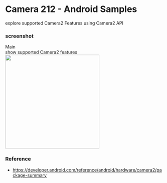 Camera 212 - Android Samples
===============

explore  supported Camera2 Features using  Camera2 API <br/>

### screenshot <br/>
Main <br/>
show supported Camera2 features <br/>
<image src="https://raw.githubusercontent.com/ohwada/Android_Samples/master/Camera212/screenshot/camera212_main.png" width="300" /><br/>


### Reference <br/>
- https://developer.android.com/reference/android/hardware/camera2/package-summary

